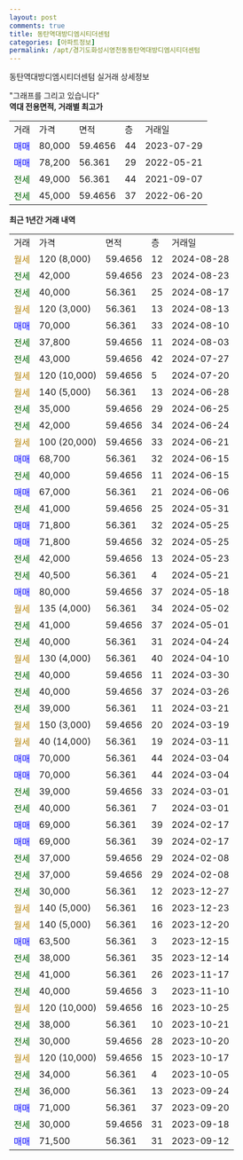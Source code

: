 ```yaml
---
layout: post
comments: true
title: 동탄역대방디엠시티더센텀
categories: [아파트정보]
permalink: /apt/경기도화성시영천동동탄역대방디엠시티더센텀
---
```


동탄역대방디엠시티더센텀 실거래 상세정보

<script type="text/javascript">
  google.charts.load('current', {'packages':['line', 'corechart']});
  google.charts.setOnLoadCallback(drawChart);

  function drawChart() {
    var data = new google.visualization.DataTable();
    data.addColumn('date', '거래일');
    data.addColumn('number', "매매");
    data.addColumn('number', "전세");
    data.addColumn('number', "전매");

    data.addRows([[new Date(Date.parse("2024-08-28")), null, null, null], [new Date(Date.parse("2024-08-23")), null, 42000, null], [new Date(Date.parse("2024-08-17")), null, 40000, null], [new Date(Date.parse("2024-08-13")), null, null, null], [new Date(Date.parse("2024-08-10")), 70000, null, null], [new Date(Date.parse("2024-08-03")), null, 37800, null], [new Date(Date.parse("2024-07-27")), null, 43000, null], [new Date(Date.parse("2024-07-20")), null, null, null], [new Date(Date.parse("2024-06-28")), null, null, null], [new Date(Date.parse("2024-06-25")), null, 35000, null], [new Date(Date.parse("2024-06-24")), null, 42000, null], [new Date(Date.parse("2024-06-21")), null, null, null], [new Date(Date.parse("2024-06-15")), 68700, null, null], [new Date(Date.parse("2024-06-15")), null, 40000, null], [new Date(Date.parse("2024-06-06")), 67000, null, null], [new Date(Date.parse("2024-05-31")), null, 41000, null], [new Date(Date.parse("2024-05-25")), 71800, null, null], [new Date(Date.parse("2024-05-25")), 71800, null, null], [new Date(Date.parse("2024-05-23")), null, 42000, null], [new Date(Date.parse("2024-05-21")), null, 40500, null], [new Date(Date.parse("2024-05-18")), 80000, null, null], [new Date(Date.parse("2024-05-02")), null, null, null], [new Date(Date.parse("2024-05-01")), null, 41000, null], [new Date(Date.parse("2024-04-24")), null, 40000, null], [new Date(Date.parse("2024-04-10")), null, null, null], [new Date(Date.parse("2024-03-30")), null, 40000, null], [new Date(Date.parse("2024-03-26")), null, 40000, null], [new Date(Date.parse("2024-03-21")), null, 39000, null], [new Date(Date.parse("2024-03-19")), null, null, null], [new Date(Date.parse("2024-03-11")), null, null, null], [new Date(Date.parse("2024-03-04")), 70000, null, null], [new Date(Date.parse("2024-03-04")), 70000, null, null], [new Date(Date.parse("2024-03-01")), null, 39000, null], [new Date(Date.parse("2024-03-01")), null, 40000, null], [new Date(Date.parse("2024-02-17")), 69000, null, null], [new Date(Date.parse("2024-02-17")), 69000, null, null], [new Date(Date.parse("2024-02-08")), null, 37000, null], [new Date(Date.parse("2024-02-08")), null, 37000, null], [new Date(Date.parse("2023-12-27")), null, 30000, null], [new Date(Date.parse("2023-12-23")), null, null, null], [new Date(Date.parse("2023-12-20")), null, null, null], [new Date(Date.parse("2023-12-15")), 63500, null, null], [new Date(Date.parse("2023-12-14")), null, 38000, null], [new Date(Date.parse("2023-11-17")), null, 41000, null], [new Date(Date.parse("2023-11-10")), null, 40000, null], [new Date(Date.parse("2023-10-25")), null, null, null], [new Date(Date.parse("2023-10-21")), null, 38000, null], [new Date(Date.parse("2023-10-20")), null, 30000, null], [new Date(Date.parse("2023-10-17")), null, null, null], [new Date(Date.parse("2023-10-05")), null, 34000, null], [new Date(Date.parse("2023-09-24")), null, 36000, null], [new Date(Date.parse("2023-09-20")), 71000, null, null], [new Date(Date.parse("2023-09-18")), null, 30000, null], [new Date(Date.parse("2023-09-12")), 71500, null, null]]);

    var options = {
      hAxis: {
        format: 'yyyy/MM/dd'
      },    
      lineWidth: 0,
      pointsVisible: true,    
      title: '최근 1년간 유형별 실거래가 분포',
      legend: { position: 'bottom' }
    };

    var formatter = new google.visualization.NumberFormat({pattern:'###,###'} );
    formatter.format(data, 1);
    formatter.format(data, 2);
    
    setTimeout(function() {
        var chart = new google.visualization.LineChart(document.getElementById('columnchart_material'));
        chart.draw(data, (options));
        document.getElementById('loading').style.display = 'none';
    }, 200);
  }
</script>


<div id="loading" style="z-index:20; display: block; margin-left: 0px">"그래프를 그리고 있습니다"</div>
<div id="columnchart_material" style="width: 95%; margin-left: 0px; display: block"></div>
<!-- contents start -->
<b>역대 전용면적, 거래별 최고가</b>
<table class="sortable">
    <tr>
      <td>거래</td>
      <td>가격</td>
      <td>면적</td>
      <td>층</td>
      <td>거래일</td>
    </tr>
        <tr>
          <td><a style="color: blue">매매</a></td>
          <td>80,000</td>
          <td>59.4656</td>
          <td>44</td>
          <td>2023-07-29</td>
        </tr>            <tr>
          <td><a style="color: blue">매매</a></td>
          <td>78,200</td>
          <td>56.361</td>
          <td>29</td>
          <td>2022-05-21</td>
        </tr>        
        <tr>
              <td><a style="color: darkgreen">전세</a></td>
              <td>49,000</td>
              <td>56.361</td>
              <td>44</td>
              <td>2021-09-07</td>
            </tr>            <tr>
              <td><a style="color: darkgreen">전세</a></td>
              <td>45,000</td>
              <td>59.4656</td>
              <td>37</td>
              <td>2022-06-20</td>
            </tr>        
    
</table>

<b>최근 1년간 거래 내역</b>

<table class="sortable">
    <tr>
      <td>거래</td>
      <td>가격</td>
      <td>면적</td>
      <td>층</td>
      <td>거래일</td>
    </tr>
    <tr>
      <td><a style="color: darkgoldenrod">월세</a></td>
      <td>120 (8,000)</td>
      <td>59.4656</td>
      <td>12</td>
      <td>2024-08-28</td>
    </tr>          <tr>
      <td><a style="color: darkgreen">전세</a></td>
      <td>42,000</td>
      <td>59.4656</td>
      <td>23</td>
      <td>2024-08-23</td>
    </tr>          <tr>
      <td><a style="color: darkgreen">전세</a></td>
      <td>40,000</td>
      <td>56.361</td>
      <td>25</td>
      <td>2024-08-17</td>
    </tr>          <tr>
      <td><a style="color: darkgoldenrod">월세</a></td>
      <td>120 (3,000)</td>
      <td>56.361</td>
      <td>13</td>
      <td>2024-08-13</td>
    </tr>          <tr>
      <td><a style="color: blue">매매</a></td>
      <td>70,000</td>
      <td>56.361</td>
      <td>33</td>
      <td>2024-08-10</td>
    </tr>          <tr>
      <td><a style="color: darkgreen">전세</a></td>
      <td>37,800</td>
      <td>59.4656</td>
      <td>11</td>
      <td>2024-08-03</td>
    </tr>          <tr>
      <td><a style="color: darkgreen">전세</a></td>
      <td>43,000</td>
      <td>59.4656</td>
      <td>42</td>
      <td>2024-07-27</td>
    </tr>          <tr>
      <td><a style="color: darkgoldenrod">월세</a></td>
      <td>120 (10,000)</td>
      <td>59.4656</td>
      <td>5</td>
      <td>2024-07-20</td>
    </tr>          <tr>
      <td><a style="color: darkgoldenrod">월세</a></td>
      <td>140 (5,000)</td>
      <td>56.361</td>
      <td>13</td>
      <td>2024-06-28</td>
    </tr>          <tr>
      <td><a style="color: darkgreen">전세</a></td>
      <td>35,000</td>
      <td>59.4656</td>
      <td>29</td>
      <td>2024-06-25</td>
    </tr>          <tr>
      <td><a style="color: darkgreen">전세</a></td>
      <td>42,000</td>
      <td>59.4656</td>
      <td>34</td>
      <td>2024-06-24</td>
    </tr>          <tr>
      <td><a style="color: darkgoldenrod">월세</a></td>
      <td>100 (20,000)</td>
      <td>59.4656</td>
      <td>33</td>
      <td>2024-06-21</td>
    </tr>          <tr>
      <td><a style="color: blue">매매</a></td>
      <td>68,700</td>
      <td>56.361</td>
      <td>32</td>
      <td>2024-06-15</td>
    </tr>          <tr>
      <td><a style="color: darkgreen">전세</a></td>
      <td>40,000</td>
      <td>59.4656</td>
      <td>11</td>
      <td>2024-06-15</td>
    </tr>          <tr>
      <td><a style="color: blue">매매</a></td>
      <td>67,000</td>
      <td>56.361</td>
      <td>21</td>
      <td>2024-06-06</td>
    </tr>          <tr>
      <td><a style="color: darkgreen">전세</a></td>
      <td>41,000</td>
      <td>59.4656</td>
      <td>25</td>
      <td>2024-05-31</td>
    </tr>          <tr>
      <td><a style="color: blue">매매</a></td>
      <td>71,800</td>
      <td>56.361</td>
      <td>32</td>
      <td>2024-05-25</td>
    </tr>          <tr>
      <td><a style="color: blue">매매</a></td>
      <td>71,800</td>
      <td>59.4656</td>
      <td>32</td>
      <td>2024-05-25</td>
    </tr>          <tr>
      <td><a style="color: darkgreen">전세</a></td>
      <td>42,000</td>
      <td>59.4656</td>
      <td>13</td>
      <td>2024-05-23</td>
    </tr>          <tr>
      <td><a style="color: darkgreen">전세</a></td>
      <td>40,500</td>
      <td>56.361</td>
      <td>4</td>
      <td>2024-05-21</td>
    </tr>          <tr>
      <td><a style="color: blue">매매</a></td>
      <td>80,000</td>
      <td>59.4656</td>
      <td>37</td>
      <td>2024-05-18</td>
    </tr>          <tr>
      <td><a style="color: darkgoldenrod">월세</a></td>
      <td>135 (4,000)</td>
      <td>56.361</td>
      <td>34</td>
      <td>2024-05-02</td>
    </tr>          <tr>
      <td><a style="color: darkgreen">전세</a></td>
      <td>41,000</td>
      <td>59.4656</td>
      <td>37</td>
      <td>2024-05-01</td>
    </tr>          <tr>
      <td><a style="color: darkgreen">전세</a></td>
      <td>40,000</td>
      <td>56.361</td>
      <td>31</td>
      <td>2024-04-24</td>
    </tr>          <tr>
      <td><a style="color: darkgoldenrod">월세</a></td>
      <td>130 (4,000)</td>
      <td>56.361</td>
      <td>40</td>
      <td>2024-04-10</td>
    </tr>          <tr>
      <td><a style="color: darkgreen">전세</a></td>
      <td>40,000</td>
      <td>59.4656</td>
      <td>11</td>
      <td>2024-03-30</td>
    </tr>          <tr>
      <td><a style="color: darkgreen">전세</a></td>
      <td>40,000</td>
      <td>59.4656</td>
      <td>37</td>
      <td>2024-03-26</td>
    </tr>          <tr>
      <td><a style="color: darkgreen">전세</a></td>
      <td>39,000</td>
      <td>56.361</td>
      <td>11</td>
      <td>2024-03-21</td>
    </tr>          <tr>
      <td><a style="color: darkgoldenrod">월세</a></td>
      <td>150 (3,000)</td>
      <td>59.4656</td>
      <td>20</td>
      <td>2024-03-19</td>
    </tr>          <tr>
      <td><a style="color: darkgoldenrod">월세</a></td>
      <td>40 (14,000)</td>
      <td>56.361</td>
      <td>19</td>
      <td>2024-03-11</td>
    </tr>          <tr>
      <td><a style="color: blue">매매</a></td>
      <td>70,000</td>
      <td>56.361</td>
      <td>44</td>
      <td>2024-03-04</td>
    </tr>          <tr>
      <td><a style="color: blue">매매</a></td>
      <td>70,000</td>
      <td>56.361</td>
      <td>44</td>
      <td>2024-03-04</td>
    </tr>          <tr>
      <td><a style="color: darkgreen">전세</a></td>
      <td>39,000</td>
      <td>59.4656</td>
      <td>33</td>
      <td>2024-03-01</td>
    </tr>          <tr>
      <td><a style="color: darkgreen">전세</a></td>
      <td>40,000</td>
      <td>56.361</td>
      <td>7</td>
      <td>2024-03-01</td>
    </tr>          <tr>
      <td><a style="color: blue">매매</a></td>
      <td>69,000</td>
      <td>56.361</td>
      <td>39</td>
      <td>2024-02-17</td>
    </tr>          <tr>
      <td><a style="color: blue">매매</a></td>
      <td>69,000</td>
      <td>56.361</td>
      <td>39</td>
      <td>2024-02-17</td>
    </tr>          <tr>
      <td><a style="color: darkgreen">전세</a></td>
      <td>37,000</td>
      <td>59.4656</td>
      <td>29</td>
      <td>2024-02-08</td>
    </tr>          <tr>
      <td><a style="color: darkgreen">전세</a></td>
      <td>37,000</td>
      <td>59.4656</td>
      <td>29</td>
      <td>2024-02-08</td>
    </tr>          <tr>
      <td><a style="color: darkgreen">전세</a></td>
      <td>30,000</td>
      <td>56.361</td>
      <td>12</td>
      <td>2023-12-27</td>
    </tr>          <tr>
      <td><a style="color: darkgoldenrod">월세</a></td>
      <td>140 (5,000)</td>
      <td>56.361</td>
      <td>16</td>
      <td>2023-12-23</td>
    </tr>          <tr>
      <td><a style="color: darkgoldenrod">월세</a></td>
      <td>140 (5,000)</td>
      <td>56.361</td>
      <td>16</td>
      <td>2023-12-20</td>
    </tr>          <tr>
      <td><a style="color: blue">매매</a></td>
      <td>63,500</td>
      <td>56.361</td>
      <td>3</td>
      <td>2023-12-15</td>
    </tr>          <tr>
      <td><a style="color: darkgreen">전세</a></td>
      <td>38,000</td>
      <td>56.361</td>
      <td>35</td>
      <td>2023-12-14</td>
    </tr>          <tr>
      <td><a style="color: darkgreen">전세</a></td>
      <td>41,000</td>
      <td>56.361</td>
      <td>26</td>
      <td>2023-11-17</td>
    </tr>          <tr>
      <td><a style="color: darkgreen">전세</a></td>
      <td>40,000</td>
      <td>59.4656</td>
      <td>3</td>
      <td>2023-11-10</td>
    </tr>          <tr>
      <td><a style="color: darkgoldenrod">월세</a></td>
      <td>120 (10,000)</td>
      <td>59.4656</td>
      <td>16</td>
      <td>2023-10-25</td>
    </tr>          <tr>
      <td><a style="color: darkgreen">전세</a></td>
      <td>38,000</td>
      <td>56.361</td>
      <td>10</td>
      <td>2023-10-21</td>
    </tr>          <tr>
      <td><a style="color: darkgreen">전세</a></td>
      <td>30,000</td>
      <td>59.4656</td>
      <td>28</td>
      <td>2023-10-20</td>
    </tr>          <tr>
      <td><a style="color: darkgoldenrod">월세</a></td>
      <td>120 (10,000)</td>
      <td>59.4656</td>
      <td>15</td>
      <td>2023-10-17</td>
    </tr>          <tr>
      <td><a style="color: darkgreen">전세</a></td>
      <td>34,000</td>
      <td>56.361</td>
      <td>4</td>
      <td>2023-10-05</td>
    </tr>          <tr>
      <td><a style="color: darkgreen">전세</a></td>
      <td>36,000</td>
      <td>56.361</td>
      <td>13</td>
      <td>2023-09-24</td>
    </tr>          <tr>
      <td><a style="color: blue">매매</a></td>
      <td>71,000</td>
      <td>56.361</td>
      <td>37</td>
      <td>2023-09-20</td>
    </tr>          <tr>
      <td><a style="color: darkgreen">전세</a></td>
      <td>30,000</td>
      <td>59.4656</td>
      <td>31</td>
      <td>2023-09-18</td>
    </tr>          <tr>
      <td><a style="color: blue">매매</a></td>
      <td>71,500</td>
      <td>56.361</td>
      <td>31</td>
      <td>2023-09-12</td>
    </tr>      </table>
<!-- contents end -->    

